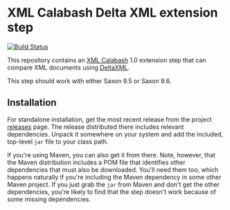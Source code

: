 # XML Calabash Delta XML extension step

[![Build Status](https://travis-ci.org/ndw/xmlcalabash1-deltaxml.svg?branch=master)](https://travis-ci.org/ndw/xmlcalabash1-deltaxml.svg?branch=master)

This repository contains an
[XML Calabash](https://github.com/ndw/xmlcalabash1) 1.0 extension
step that can compare XML documents using
[DeltaXML](https://www.deltaxml.com/).

This step should work with either Saxon 9.5 or Saxon 9.6.

## Installation

For standalone installation, get the most recent release from the project
[releases](https://github.com/ndw/xmlcalabash1-deltaxml/releases) page.
The release distributed there includes
relevant dependencies. Unpack it somewhere on your system and add the
included, top-level `jar` file to your class path.

If you're using Maven, you can also get it from there. Note, however, that
the Maven distribution includes a POM file that identifies other dependencies
that must also be downloaded. You'll need them too, which happens naturally
if you're including the Maven dependency in some other Maven project.
If you just grab the `jar` from Maven and don't get the other dependencies,
you're likely to find that the step doesn't work because of some missing
dependencies.

